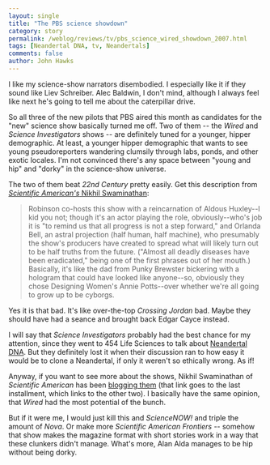 ```yaml
---
layout: single 
title: "The PBS science showdown" 
category: story
permalink: /weblog/reviews/tv/pbs_science_wired_showdown_2007.html
tags: [Neandertal DNA, tv, Neandertals] 
comments: false 
author: John Hawks 
---
```



<p>
I like my science-show narrators disembodied. I especially like it if they sound like Liev Schreiber. Alec Baldwin, I don't mind, although I always feel like next he's going to tell me about the caterpillar drive. 
</p>

<p>
So all three of the new pilots that PBS aired this month as candidates for the "new" science show basically turned me off. Two of them -- the <i>Wired</i> and <i>Science Investigators</i> shows -- are definitely tuned for a younger, hipper demographic. At least, a younger hipper demographic that wants to see young pseudoreporters wandering clumsily through labs, ponds, and other exotic locales. I'm not convinced there's any space between "young and hip" and "dorky" in the science-show universe. 
</p>

<p>
The two of them beat <i>22nd Century</i> pretty easily. Get this description from <a href=""><i>Scientific American's</i> Nikhil Swaminathan</a>: 
</p>

<blockquote>Robinson co-hosts this show with a reincarnation of Aldous Huxley--I kid you not; though it's an actor playing the role, obviously--who's job it is "to remind us that all progress is not a step forward," and Orlanda Bell, an astral projection (half human, half machine), who presumably the show's producers have created to spread what will likely turn out to be half truths from the future. ("Almost all deadly diseases have been eradicated," being one of the first phrases out of her mouth.) Basically, it's like the dad from Punky Brewster bickering with a hologram that could have looked like anyone--so, obviously they chose Designing Women's Annie Potts--over whether we're all going to grow up to be cyborgs.</blockquote>

<p>
Yes it is that bad. It's like over-the-top <i>Crossing Jordan</i> bad. Maybe they should have had a seance and brought back Edgar Cayce instead. 
</p>

<p>
I will say that <i>Science Investigators</i> probably had the best chance for my attention, since they went to 454 Life Sciences to talk about <a href="">Neandertal DNA</a>. But they definitely lost it when their discussion ran to how easy it would be to clone a Neandertal, if only it weren't so ethically wrong. As if!
</p>

<p>
Anyway, if you want to see more about the shows, Nikhil Swaminathan of <i>Scientific American</i> has been <a href="http://blog.sciam.com/index.php?title=pbs_s_battle_of_the_science_shows_lig22n&more=1&c=1&tb=1&pb=1">blogging them</a> (that link goes to the last installment, which links to the other two). I basically have the same opinion, that <i>Wired</i> had the most potential of the bunch. 
</p>

<p>
But if it were me, I would just kill this and <i>ScienceNOW!</i> and triple the amount of <i>Nova</i>. Or make more <i>Scientific American Frontiers</i> -- somehow that show makes the magazine format with short stories work in a way that these clunkers didn't manage. What's more, Alan Alda manages to be hip without being dorky. 
</p>

